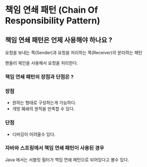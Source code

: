 # 책임 연쇄 패턴 (Chain Of Responsibility Pattern)
## 책임 연쇄 패턴은 언제 사용해야 하나요 ?
요청을 보내는 쪽(Sender)과 요청을 처리하는 쪽(Receiver)의 분리하는 패턴 <br>

핸들러 체인을 사용해서 요청을 처리한다.

### 책임 연쇄 패턴의 장점과 단점은 ?
### 장점
- 원하는 형태로 구성하는게 가능하다.
- 개방 폐쇄의 원칙을 만족할 수 있다.
### 단점
- 디버깅이 어려울수 있다.

### 자바와 스프링에서 책임 연쇄 패턴이 사용된 경우
Java 에서는 서블릿 필터가 책임 연쇄 패턴으로 되어있다고 볼수 있다.
